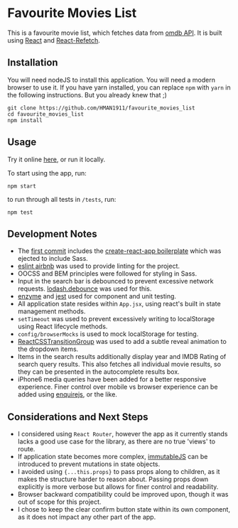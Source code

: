 # Favourite Movies List

This is a favourite movie list, which fetches data from [omdb API](http://www.omdbapi.com/). It is built using [React](https://github.com/facebook/react) and [React-Refetch](https://github.com/heroku/react-refetch).

## Installation

You will need nodeJS to install this application. You will need a modern browser to use it. If you have yarn installed, you can replace `npm` with `yarn` in the following instructions. But you already knew that ;)

```
git clone https://github.com/HMAN1911/favourite_movies_list
cd favourite_movies_list
npm install
```

## Usage

Try it online [here](https://hman1911.github.io/favourite_movies_list/), or run it locally.

To start using the app, run:

```
npm start
```

to run through all tests in `/tests`, run:

```
npm test
```

## Development Notes

* The [first commit](https://github.com/HMAN1911/favourite_movies_list/commit/22f4a919d167b307dfb7220cd5758d232b91b48a) includes the [create-react-app boilerplate](https://github.com/facebookincubator/create-react-app) which was ejected to include Sass.
* [eslint airbnb](https://github.com/airbnb/javascript) was used to provide linting for the project.
* OOCSS and BEM principles were followed for styling in Sass.
* Input in the search bar is debounced to prevent excessive network requests. [lodash.debounce](https://www.npmjs.com/package/lodash.debounce) was used for this.
* [enzyme](https://github.com/airbnb/enzyme) and [jest](https://github.com/facebook/jest) used for component and unit testing.
* All application state resides within `App.jsx`, using react's built in state management methods.
* `setTimeout` was used to prevent excessively writing to localStorage using React lifecycle methods.
* `config/browserMocks` is used to mock localStorage for testing.
* [ReactCSSTransitionGroup](https://www.npmjs.com/package/react-addons-css-transition-group) was used to add a subtle reveal animation to the dropdown items.
* Items in the search results additionally display year and IMDB Rating of search query results. This also fetches all individual movie results, so they can be presented in the autocomplete results box.
* iPhone6 media queries have been added for a better responsive experience. Finer control over mobile vs browser experience can be added using [enquirejs](https://github.com/WickyNilliams/enquire.js), or the like.

## Considerations and Next Steps

* I considered using `React Router`, however the app as it currently stands lacks a good use case for the library, as there are no true 'views' to route.
* If application state becomes more complex, [immutableJS](https://facebook.github.io/immutable-js/) can be introduced to prevent mutations in state objects.
* I avoided using `{...this.props}` to pass props along to children, as it makes the structure harder to reason about. Passing props down explicitly is more verbose but allows for finer control and readability.
* Browser backward compatibility could be improved upon, though it was out of scope for this project.
* I chose to keep the clear confirm button state within its own component, as it does not impact any other part of the app.

